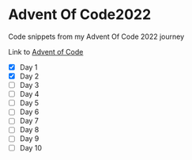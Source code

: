 # Advent Of Code2022
Code snippets from my Advent Of Code 2022 journey

Link to [Advent of Code](https://adventofcode.com)

- [x] Day 1
- [x] Day 2
- [ ] Day 3
- [ ] Day 4
- [ ] Day 5
- [ ] Day 6
- [ ] Day 7
- [ ] Day 8
- [ ] Day 9
- [ ] Day 10
